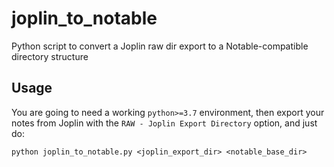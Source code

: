 # joplin_to_notable
Python script to convert a Joplin raw dir export to a Notable-compatible directory structure

## Usage
You are going to need a working `python>=3.7` environment, then export your notes from Joplin with the `RAW - Joplin Export Directory` option, and just do:
```shell
python joplin_to_notable.py <joplin_export_dir> <notable_base_dir>
```
